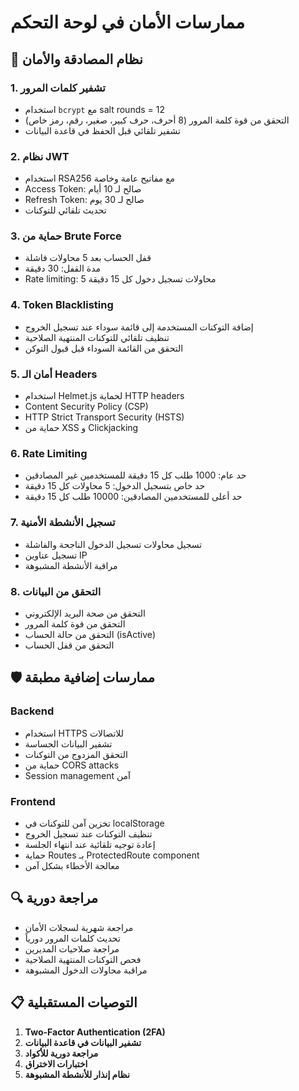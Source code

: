 # ممارسات الأمان في لوحة التحكم

## 🔐 نظام المصادقة والأمان

### 1. **تشفير كلمات المرور**

- استخدام `bcrypt` مع salt rounds = 12
- التحقق من قوة كلمة المرور (8 أحرف، حرف كبير، صغير، رقم، رمز خاص)
- تشفير تلقائي قبل الحفظ في قاعدة البيانات

### 2. **نظام JWT**

- استخدام RSA256 مع مفاتيح عامة وخاصة
- Access Token: صالح لـ 10 أيام
- Refresh Token: صالح لـ 30 يوم
- تحديث تلقائي للتوكنات

### 3. **حماية من Brute Force**

- قفل الحساب بعد 5 محاولات فاشلة
- مدة القفل: 30 دقيقة
- Rate limiting: 5 محاولات تسجيل دخول كل 15 دقيقة

### 4. **Token Blacklisting**

- إضافة التوكنات المستخدمة إلى قائمة سوداء عند تسجيل الخروج
- تنظيف تلقائي للتوكنات المنتهية الصلاحية
- التحقق من القائمة السوداء قبل قبول التوكن

### 5. **أمان الـ Headers**

- استخدام Helmet.js لحماية HTTP headers
- Content Security Policy (CSP)
- HTTP Strict Transport Security (HSTS)
- حماية من XSS و Clickjacking

### 6. **Rate Limiting**

- حد عام: 1000 طلب كل 15 دقيقة للمستخدمين غير المصادقين
- حد خاص بتسجيل الدخول: 5 محاولات كل 15 دقيقة
- حد أعلى للمستخدمين المصادقين: 10000 طلب كل 15 دقيقة

### 7. **تسجيل الأنشطة الأمنية**

- تسجيل محاولات تسجيل الدخول الناجحة والفاشلة
- تسجيل عناوين IP
- مراقبة الأنشطة المشبوهة

### 8. **التحقق من البيانات**

- التحقق من صحة البريد الإلكتروني
- التحقق من قوة كلمة المرور
- التحقق من حالة الحساب (isActive)
- التحقق من قفل الحساب

## 🛡️ ممارسات إضافية مطبقة

### Backend

- استخدام HTTPS للاتصالات
- تشفير البيانات الحساسة
- التحقق المزدوج من التوكنات
- حماية من CORS attacks
- Session management آمن

### Frontend

- تخزين آمن للتوكنات في localStorage
- تنظيف التوكنات عند تسجيل الخروج
- إعادة توجيه تلقائية عند انتهاء الجلسة
- حماية Routes بـ ProtectedRoute component
- معالجة الأخطاء بشكل آمن

## 🔍 مراجعة دورية

- مراجعة شهرية لسجلات الأمان
- تحديث كلمات المرور دورياً
- مراجعة صلاحيات المديرين
- فحص التوكنات المنتهية الصلاحية
- مراقبة محاولات الدخول المشبوهة

## 📋 التوصيات المستقبلية

1. **Two-Factor Authentication (2FA)**
2. **تشفير البيانات في قاعدة البيانات**
3. **مراجعة دورية للأكواد**
4. **اختبارات الاختراق**
5. **نظام إنذار للأنشطة المشبوهة**
